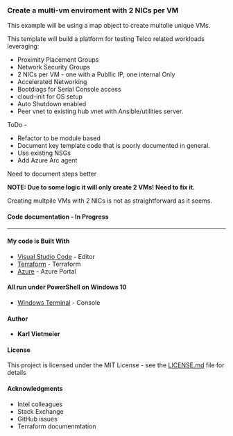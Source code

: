 ### Create a multi-vm enviroment with 2 NICs per VM

This example will be using a map object to create multolie unique VMs.

This template will build a platform for testing Telco related workloads leveraging:

* Proximity Placement Groups
* Network Security Groups
* 2 NICs per VM - one with a Publlic IP, one internal Only
* Accelerated Networking
* Bootdiags for Serial Console access
* cloud-init for OS setup
* Auto Shutdown enabled
* Peer vnet to existing hub vnet with Ansible/utilities server.

ToDo -

* Refactor to be module based
* Document key template code that is poorly documented in general.
* Use existing NSGs
* Add Azure Arc agent

Need to document steps better  

**NOTE: Due to some logic it will only create 2 VMs!  Need to fix it.**

Creating multpile VMs with 2 NICs is not as straightforward as it seems.

#### Code documentation - In Progress

___

#### My code is Built With

* [Visual Studio Code](https://code.visualstudio.com/) - Editor
* [Terraform](https://www.terraform.io/) - Terraform
* [Azure](portal.azure.com) - Azure Portal

#### All run under PowerShell on Windows 10

* [Windows Terminal](https://docs.microsoft.com/en-us/windows/terminal/) - Console

#### Author

* **Karl Vietmeier**

#### License

This project is licensed under the MIT License - see the [LICENSE.md](LICENSE.md) file for details

#### Acknowledgments

* Intel colleagues
* Stack Exchange
* GitHub issues
* Terraform documenmtation
